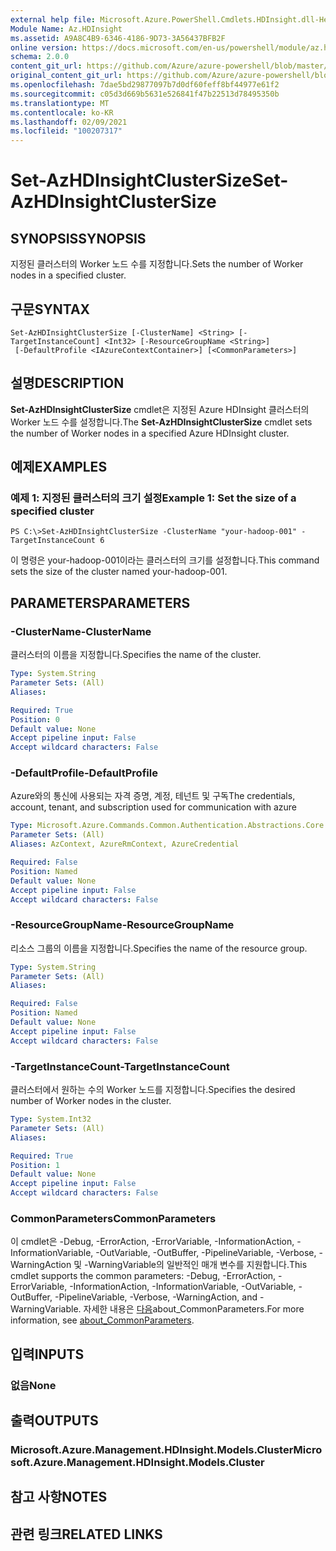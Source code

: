 ```yaml
---
external help file: Microsoft.Azure.PowerShell.Cmdlets.HDInsight.dll-Help.xml
Module Name: Az.HDInsight
ms.assetid: A9A8C4B9-6346-4186-9D73-3A56437BFB2F
online version: https://docs.microsoft.com/en-us/powershell/module/az.hdinsight/set-azhdinsightclustersize
schema: 2.0.0
content_git_url: https://github.com/Azure/azure-powershell/blob/master/src/HDInsight/HDInsight/help/Set-AzHDInsightClusterSize.md
original_content_git_url: https://github.com/Azure/azure-powershell/blob/master/src/HDInsight/HDInsight/help/Set-AzHDInsightClusterSize.md
ms.openlocfilehash: 7dae5bd29877097b7d0df60feff8bf44977e61f2
ms.sourcegitcommit: c05d3d669b5631e526841f47b22513d78495350b
ms.translationtype: MT
ms.contentlocale: ko-KR
ms.lasthandoff: 02/09/2021
ms.locfileid: "100207317"
---
```

# <span data-ttu-id="fd97a-101">Set-AzHDInsightClusterSize</span><span class="sxs-lookup"><span data-stu-id="fd97a-101">Set-AzHDInsightClusterSize</span></span>

## <span data-ttu-id="fd97a-102">SYNOPSIS</span><span class="sxs-lookup"><span data-stu-id="fd97a-102">SYNOPSIS</span></span>
<span data-ttu-id="fd97a-103">지정된 클러스터의 Worker 노드 수를 지정합니다.</span><span class="sxs-lookup"><span data-stu-id="fd97a-103">Sets the number of Worker nodes in a specified cluster.</span></span>

## <span data-ttu-id="fd97a-104">구문</span><span class="sxs-lookup"><span data-stu-id="fd97a-104">SYNTAX</span></span>

```
Set-AzHDInsightClusterSize [-ClusterName] <String> [-TargetInstanceCount] <Int32> [-ResourceGroupName <String>]
 [-DefaultProfile <IAzureContextContainer>] [<CommonParameters>]
```

## <span data-ttu-id="fd97a-105">설명</span><span class="sxs-lookup"><span data-stu-id="fd97a-105">DESCRIPTION</span></span>
<span data-ttu-id="fd97a-106">**Set-AzHDInsightClusterSize** cmdlet은 지정된 Azure HDInsight 클러스터의 Worker 노드 수를 설정합니다.</span><span class="sxs-lookup"><span data-stu-id="fd97a-106">The **Set-AzHDInsightClusterSize** cmdlet sets the number of Worker nodes in a specified Azure HDInsight cluster.</span></span>

## <span data-ttu-id="fd97a-107">예제</span><span class="sxs-lookup"><span data-stu-id="fd97a-107">EXAMPLES</span></span>

### <span data-ttu-id="fd97a-108">예제 1: 지정된 클러스터의 크기 설정</span><span class="sxs-lookup"><span data-stu-id="fd97a-108">Example 1: Set the size of a specified cluster</span></span>
```
PS C:\>Set-AzHDInsightClusterSize -ClusterName "your-hadoop-001" -TargetInstanceCount 6
```

<span data-ttu-id="fd97a-109">이 명령은 your-hadoop-001이라는 클러스터의 크기를 설정합니다.</span><span class="sxs-lookup"><span data-stu-id="fd97a-109">This command sets the size of the cluster named your-hadoop-001.</span></span>

## <span data-ttu-id="fd97a-110">PARAMETERS</span><span class="sxs-lookup"><span data-stu-id="fd97a-110">PARAMETERS</span></span>

### <span data-ttu-id="fd97a-111">-ClusterName</span><span class="sxs-lookup"><span data-stu-id="fd97a-111">-ClusterName</span></span>
<span data-ttu-id="fd97a-112">클러스터의 이름을 지정합니다.</span><span class="sxs-lookup"><span data-stu-id="fd97a-112">Specifies the name of the cluster.</span></span>

```yaml
Type: System.String
Parameter Sets: (All)
Aliases:

Required: True
Position: 0
Default value: None
Accept pipeline input: False
Accept wildcard characters: False
```

### <span data-ttu-id="fd97a-113">-DefaultProfile</span><span class="sxs-lookup"><span data-stu-id="fd97a-113">-DefaultProfile</span></span>
<span data-ttu-id="fd97a-114">Azure와의 통신에 사용되는 자격 증명, 계정, 테넌트 및 구독</span><span class="sxs-lookup"><span data-stu-id="fd97a-114">The credentials, account, tenant, and subscription used for communication with azure</span></span>

```yaml
Type: Microsoft.Azure.Commands.Common.Authentication.Abstractions.Core.IAzureContextContainer
Parameter Sets: (All)
Aliases: AzContext, AzureRmContext, AzureCredential

Required: False
Position: Named
Default value: None
Accept pipeline input: False
Accept wildcard characters: False
```

### <span data-ttu-id="fd97a-115">-ResourceGroupName</span><span class="sxs-lookup"><span data-stu-id="fd97a-115">-ResourceGroupName</span></span>
<span data-ttu-id="fd97a-116">리소스 그룹의 이름을 지정합니다.</span><span class="sxs-lookup"><span data-stu-id="fd97a-116">Specifies the name of the resource group.</span></span>

```yaml
Type: System.String
Parameter Sets: (All)
Aliases:

Required: False
Position: Named
Default value: None
Accept pipeline input: False
Accept wildcard characters: False
```

### <span data-ttu-id="fd97a-117">-TargetInstanceCount</span><span class="sxs-lookup"><span data-stu-id="fd97a-117">-TargetInstanceCount</span></span>
<span data-ttu-id="fd97a-118">클러스터에서 원하는 수의 Worker 노드를 지정합니다.</span><span class="sxs-lookup"><span data-stu-id="fd97a-118">Specifies the desired number of Worker nodes in the cluster.</span></span>

```yaml
Type: System.Int32
Parameter Sets: (All)
Aliases:

Required: True
Position: 1
Default value: None
Accept pipeline input: False
Accept wildcard characters: False
```

### <span data-ttu-id="fd97a-119">CommonParameters</span><span class="sxs-lookup"><span data-stu-id="fd97a-119">CommonParameters</span></span>
<span data-ttu-id="fd97a-120">이 cmdlet은 -Debug, -ErrorAction, -ErrorVariable, -InformationAction, -InformationVariable, -OutVariable, -OutBuffer, -PipelineVariable, -Verbose, -WarningAction 및 -WarningVariable의 일반적인 매개 변수를 지원합니다.</span><span class="sxs-lookup"><span data-stu-id="fd97a-120">This cmdlet supports the common parameters: -Debug, -ErrorAction, -ErrorVariable, -InformationAction, -InformationVariable, -OutVariable, -OutBuffer, -PipelineVariable, -Verbose, -WarningAction, and -WarningVariable.</span></span> <span data-ttu-id="fd97a-121">자세한 내용은 [다음](http://go.microsoft.com/fwlink/?LinkID=113216)about_CommonParameters.</span><span class="sxs-lookup"><span data-stu-id="fd97a-121">For more information, see [about_CommonParameters](http://go.microsoft.com/fwlink/?LinkID=113216).</span></span>

## <span data-ttu-id="fd97a-122">입력</span><span class="sxs-lookup"><span data-stu-id="fd97a-122">INPUTS</span></span>

### <span data-ttu-id="fd97a-123">없음</span><span class="sxs-lookup"><span data-stu-id="fd97a-123">None</span></span>

## <span data-ttu-id="fd97a-124">출력</span><span class="sxs-lookup"><span data-stu-id="fd97a-124">OUTPUTS</span></span>

### <span data-ttu-id="fd97a-125">Microsoft.Azure.Management.HDInsight.Models.Cluster</span><span class="sxs-lookup"><span data-stu-id="fd97a-125">Microsoft.Azure.Management.HDInsight.Models.Cluster</span></span>

## <span data-ttu-id="fd97a-126">참고 사항</span><span class="sxs-lookup"><span data-stu-id="fd97a-126">NOTES</span></span>

## <span data-ttu-id="fd97a-127">관련 링크</span><span class="sxs-lookup"><span data-stu-id="fd97a-127">RELATED LINKS</span></span>
